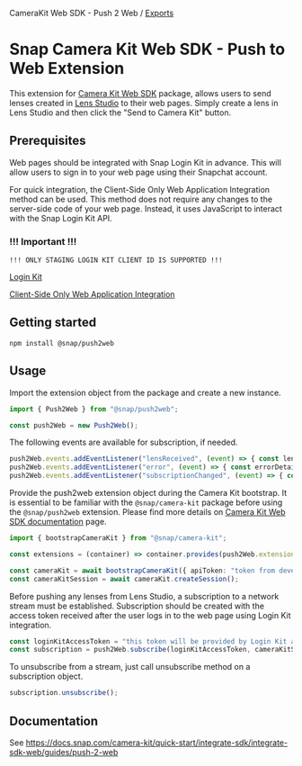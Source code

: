 CameraKit Web SDK - Push 2 Web / [Exports](modules.md)

# Snap Camera Kit Web SDK - Push to Web Extension

This extension for [Camera Kit Web SDK](https://www.npmjs.com/package/@snap/camera-kit) package, allows users to send lenses created in [Lens Studio](https://ar.snap.com/lens-studio) to their web pages. Simply create a lens in Lens Studio and then click the "Send to Camera Kit" button.

## Prerequisites

Web pages should be integrated with Snap Login Kit in advance. This will allow users to sign in to your web page using their Snapchat account.

For quick integration, the Client-Side Only Web Application Integration method can be used. This method does not require any changes to the server-side code of your web page. Instead, it uses JavaScript to interact with the Snap Login Kit API.

### !!! Important !!!
```
!!! ONLY STAGING LOGIN KIT CLIENT ID IS SUPPORTED !!!
```

[Login Kit](https://docs.snap.com/snap-kit/login-kit/Tutorials/web#requirements)

[Client-Side Only Web Application Integration](https://docs.snap.com/snap-kit/login-kit/Tutorials/web#client-side-only-web-application-integration)

###

## Getting started

```
npm install @snap/push2web
```

## Usage

Import the extension object from the package and create a new instance.
```ts
import { Push2Web } from "@snap/push2web";

const push2Web = new Push2Web();
```

The following events are available for subscription, if needed.
```ts
push2Web.events.addEventListener("lensReceived", (event) => { const lensDetails = event.detail;  });
push2Web.events.addEventListener("error", (event) => { const errorDetails = event.detail; });
push2Web.events.addEventListener("subscriptionChanged", (event) => { const subState = event.detail; };)
```

Provide the push2web extension object during the Camera Kit bootstrap. It is essential to be familiar with the `@snap/camera-kit` package before using the `@snap/push2web` extension. Please find more details on [Camera Kit Web SDK documentation](https://docs.snap.com/camera-kit/quick-start/integrate-sdk/integrate-sdk-web/web-configuration) page.
```ts
import { bootstrapCameraKit } from "@snap/camera-kit";

const extensions = (container) => container.provides(push2Web.extension);

const cameraKit = await bootstrapCameraKit({ apiToken: "token from developer portal" }, extensions);
const cameraKitSession = await cameraKit.createSession();
```

Before pushing any lenses from Lens Studio, a subscription to a network stream must be established. Subscription should be created with the access token received after the user logs in to the web page using Login Kit integration.
```ts
const loginKitAccessToken = "this token will be provided by Login Kit after user login";
const subscription = push2Web.subscribe(loginKitAccessToken, cameraKitSession, cameraKit.lensRepository);
```

To unsubscribe from a stream, just call unsubscribe method on a subscription object.
```ts
subscription.unsubscribe();
```
## Documentation

See https://docs.snap.com/camera-kit/quick-start/integrate-sdk/integrate-sdk-web/guides/push-2-web
